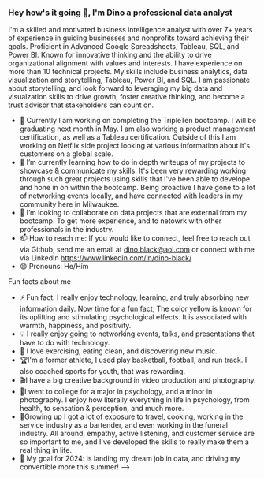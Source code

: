 ### Hey how's it going 👋, I'm Dino a professional data analyst
 I'm a skilled and motivated business intelligence analyst with over 7+ years of experience in guiding businesses and nonprofits toward achieving their goals. Proficient in Advanced Google Spreadsheets, Tableau, SQL, and Power BI. Known for innovative thinking and the ability to drive organizational alignment with values and interests. I have experience on more than 10 technical projects. My skills include business analytics, data visualization and storytelling, Tableau, Power BI, and SQL. I am passionate about storytelling, and look forward to leveraging my big data and visualzation skills to drive growth, foster creative thinking, and become a trust advisor that stakeholders can count on.
                          
- 🔭 Currently I am working on completing the TripleTen bootcamp. I will be graduating next month in May. I am also working a product management certification, as well as a Tableau certification. Outside of this I am working on Netflix side project looking at various information about it's customers on a global scale.
- 🌱 I’m currently learning how to do in depth writeups of my projects to showcase & communicate my skills. It's been very rewarding working through such great projects using skills that I've been able to develope and hone in on within the bootcamp. Being proactive I have gone to a lot of networking events locally, and have connected with leaders in my community here in Milwaukee.
- 👯 I’m looking to collaborate on data projects that are external from my bootcamp. To get more experience, and to netowrk with other professionals in the industry.
- 📫 How to reach me: If you would like to connect, feel free to reach out via Github, send me an email at dino.black@aol.com or connect with me via LinkedIn https://www.linkedin.com/in/dino-black/
- 😄 Pronouns: He/Him

Fun facts about me
- ⚡ Fun fact: I really enjoy technology, learning, and truly absorbing new information daily. Now time for a fun fact, The color yellow is known for its uplifting and stimulating psychological effects. It is associated with warmth, happiness, and positivity. 
- 💡 I really enjoy going to networking events, talks, and presentations that have to do with technology.
- 🍎 I love exercising, eating clean, and discovering new music.
- 🏆I'm a former athlete, I used play basketball, football, and run track. I also coached sports for youth, that was rewarding.
- 🎬I have a big creative background in video production and photography.
- 📘I went to college for a major in psychology, and a minor in photography. I enjoy how literally everything in life in psychology, from health, to sensation & perception, and much more.
- 🚀Growing up I got a lot of exposure to travel, cooking, working in the service industry as a bartender, and even working in the funeral industry. All around, empathy, active listening, and customer service are so important to me, and I've developed the skills to really make them a real thing in life.
- 🎯 My goal for 2024: is landing my dream job in data, and driving my convertible more this summer!
-->
